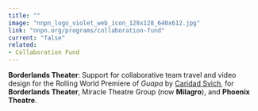 ```yaml
---
title: ""
image: "nnpn_logo_violet_web_icon_128x128_640x612.jpg"
link: "nnpn.org/programs/collaboration-fund"
current: "false"
related:
- Collaboration Fund
---
```


**Borderlands Theater​**: Support for collaborative team travel and video design for the Rolling World Premiere of *Guapa* by [Caridad Svich](https://newplayexchange.org/users/240/caridad-svich), for **Borderlands Theater**, Miracle Theatre Group (now **Milagro**), and **Phoenix Theatre**.


